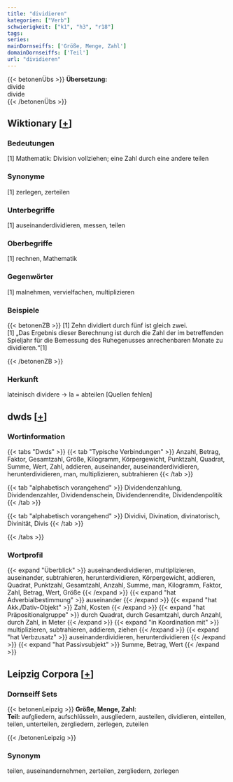 ```yaml
---
title: "dividieren"
kategorien: ["Verb"]
schwierigkeit: ["k1", "h3", "r18"]
tags:
series:
mainDornseiffs: ['Größe, Menge, Zahl']
domainDornseiffs: ['Teil']
url: "dividieren"
---
```


{{< betonenÜbs >}}
**Übersetzung:**  
divide  
divide  
{{< /betonenÜbs >}}

## Wiktionary [[+](https://de.wiktionary.org/wiki/dividieren)]

### Bedeutungen
[1] Mathematik: Division vollziehen; eine Zahl durch eine andere teilen  

### Synonyme
[1] zerlegen, zerteilen  

### Unterbegriffe
[1] auseinanderdividieren, messen, teilen  

### Oberbegriffe
[1] rechnen, Mathematik  

### Gegenwörter
[1] malnehmen, vervielfachen, multiplizieren  

### Beispiele
{{< betonenZB >}}
[1] Zehn dividiert durch fünf ist gleich zwei.  
[1] „Das Ergebnis dieser Berechnung ist durch die Zahl der im betreffenden Spieljahr für die Bemessung des Ruhegenusses anrechenbaren Monate zu dividieren.“[1]  

{{< /betonenZB >}}
### Herkunft
lateinisch dividere → la = abteilen [Quellen fehlen]  



## dwds [[+](https://www.dwds.de/wb/dividieren)]

### Wortinformation
{{< tabs "Dwds" >}}
{{< tab "Typische Verbindungen" >}}
Anzahl, Betrag, Faktor, Gesamtzahl, Größe, Kilogramm, Körpergewicht, Punktzahl, Quadrat, Summe, Wert, Zahl, addieren, auseinander, auseinanderdividieren, herunterdividieren, man, multiplizieren, subtrahieren
{{< /tab >}}

{{< tab "alphabetisch vorangehend" >}}
Dividendenzahlung, Dividendenzahler, Dividendenschein, Dividendenrendite, Dividendenpolitik
{{< /tab >}}

{{< tab "alphabetisch vorangehend" >}}
Dividivi, Divination, divinatorisch, Divinität, Divis
{{< /tab >}}

{{< /tabs >}}

### Wortprofil
{{< expand "Überblick" >}} auseinanderdividieren, multiplizieren, auseinander, subtrahieren, herunterdividieren, Körpergewicht, addieren, Quadrat, Punktzahl, Gesamtzahl, Anzahl, Summe, man, Kilogramm, Faktor, Zahl, Betrag, Wert, Größe {{< /expand >}}
{{< expand "hat Adverbialbestimmung" >}} auseinander {{< /expand >}}
{{< expand "hat Akk./Dativ-Objekt" >}} Zahl, Kosten {{< /expand >}}
{{< expand "hat Präpositionalgruppe" >}} durch Quadrat, durch Gesamtzahl, durch Anzahl, durch Zahl, in Meter {{< /expand >}}
{{< expand "in Koordination mit" >}} multiplizieren, subtrahieren, addieren, ziehen {{< /expand >}}
{{< expand "hat Verbzusatz" >}} auseinanderdividieren, herunterdividieren {{< /expand >}}
{{< expand "hat Passivsubjekt" >}} Summe, Betrag, Wert {{< /expand >}}

## Leipzig Corpora [[+](https://corpora.uni-leipzig.de/en/res?word=dividieren&corpusId=deu_newscrawl-public_2018)]

### Dornseiff Sets
{{< betonenLeipzig >}}
**Größe, Menge, Zahl:**  
**Teil:** aufgliedern, aufschlüsseln, ausgliedern, austeilen, dividieren, einteilen, teilen, unterteilen, zergliedern, zerlegen, zuteilen  

{{< /betonenLeipzig >}}

### Synonym
teilen, auseinandernehmen, zerteilen, zergliedern, zerlegen

